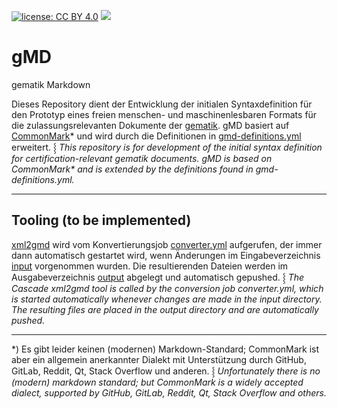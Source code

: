 [![license: CC BY 4.0](https://img.shields.io/badge/license-CC_BY_4.0-brightgreen.svg)](https://creativecommons.org/licenses/by/4.0/)
[![](https://github.com/volkerdoerr/gmd/actions/workflows/converter.yml/badge.svg)](https://github.com/volkerdoerr/gmd/actions)

# gMD

gematik Markdown

Dieses Repository dient der Entwicklung der initialen Syntaxdefinition für den Prototyp eines freien menschen- und maschinenlesbaren Formats für die zulassungsrelevanten Dokumente der [gematik](https://www.gematik.de). gMD basiert auf [CommonMark](https://commonmark.org)* und wird durch die Definitionen in [gmd-definitions.yml](gmd-definitions.yml) erweitert. ⸾ _This repository is for development of the initial syntax definition for certification-relevant gematik documents. gMD is based on CommonMark* and is extended by the definitions found in gmd-definitions.yml._

---

## Tooling (to be implemented)

[xml2gmd](#tooling-to-be-implemeted) wird vom Konvertierungsjob [converter.yml](.github/workflows/converter.yml) aufgerufen, der immer dann automatisch gestartet wird, wenn Änderungen im Eingabeverzeichnis [input](input) vorgenommen wurden. Die resultierenden Dateien werden im Ausgabeverzeichnis [output](output) abgelegt und automatisch gepushed. ⸾ _The Cascade xml2gmd tool is called by the conversion job converter.yml, which is started automatically whenever changes are made in the input directory. The resulting files are placed in the output directory and are automatically pushed._

---

*) Es gibt leider keinen (modernen) Markdown-Standard; CommonMark ist aber ein allgemein anerkannter Dialekt mit Unterstützung durch GitHub, GitLab, Reddit, Qt, Stack Overflow und anderen. ⸾ _Unfortunately there is no (modern) markdown standard; but CommonMark is a widely accepted dialect, supported by GitHub, GitLab, Reddit, Qt, Stack Overflow and others._
